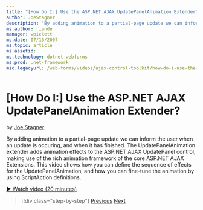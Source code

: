 ```yaml
---
title: "[How Do I:] Use the ASP.NET AJAX UpdatePanelAnimation Extender? | Microsoft Docs"
author: JoeStagner
description: "By adding animation to a partial-page update we can inform the user when an update is occuring, and when it has finished. The UpdatePanelAnimation extender a..."
ms.author: riande
manager: wpickett
ms.date: 07/16/2007
ms.topic: article
ms.assetid: 
ms.technology: dotnet-webforms
ms.prod: .net-framework
msc.legacyurl: /web-forms/videos/ajax-control-toolkit/how-do-i-use-the-aspnet-ajax-updatepanelanimation-extender
---
```

[How Do I:] Use the ASP.NET AJAX UpdatePanelAnimation Extender?
====================
by [Joe Stagner](https://github.com/JoeStagner)

By adding animation to a partial-page update we can inform the user when an update is occuring, and when it has finished. The UpdatePanelAnimation extender adds animation effects to the ASP.NET AJAX UpdatePanel control, making use of the rich animation framework of the core ASP.NET AJAX Extensions. This video shows how you can define the sequence of effects for the UpdatePanelAnimation, and how you can fine-tune the animation by using ScriptAction definitions.

[&#9654; Watch video (20 minutes)](https://channel9.msdn.com/Blogs/ASP-NET-Site-Videos/how-do-i-use-the-aspnet-ajax-updatepanelanimation-extender)

>[!div class="step-by-step"] [Previous](how-do-i-use-the-aspnet-ajax-slideshow-extender.md) [Next](how-do-i-the-ajax-toolkit-reorder-control.md)